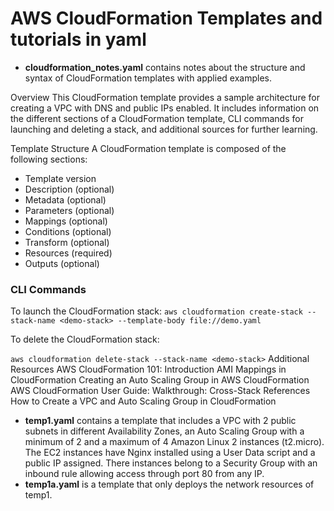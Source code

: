 # AWS CloudFormation Templates and tutorials in yaml

- **cloudformation_notes.yaml** contains notes about the structure and syntax of CloudFormation templates with applied examples.

Overview
This CloudFormation template provides a sample architecture for creating a VPC with DNS and public IPs enabled. It includes information on the different sections of a CloudFormation template, CLI commands for launching and deleting a stack, and additional sources for further learning.

Template Structure
A CloudFormation template is composed of the following sections:

- Template version
- Description (optional)
- Metadata (optional)
- Parameters (optional)
- Mappings (optional)
- Conditions (optional)
- Transform (optional)
- Resources (required)
- Outputs (optional)

### CLI Commands

To launch the CloudFormation stack:
```aws cloudformation create-stack --stack-name <demo-stack> --template-body file://demo.yaml```

To delete the CloudFormation stack:

```aws cloudformation delete-stack --stack-name <demo-stack>```
Additional Resources
AWS CloudFormation 101: Introduction
AMI Mappings in CloudFormation
Creating an Auto Scaling Group in AWS CloudFormation
AWS CloudFormation User Guide: Walkthrough: Cross-Stack References
How to Create a VPC and Auto Scaling Group in CloudFormation


- **temp1.yaml** contains a template that includes a VPC with 2 public subnets in different Availability Zones, an Auto Scaling Group with a minimum
  of 2 and a maximum of 4 Amazon Linux 2 instances (t2.micro). The EC2 instances have Nginx installed using a User Data script and a public IP assigned. There instances belong to a Security Group with an inbound rule allowing access through port 80 from any IP. 
- **temp1a.yaml** is a template that only deploys the network resources of temp1.
